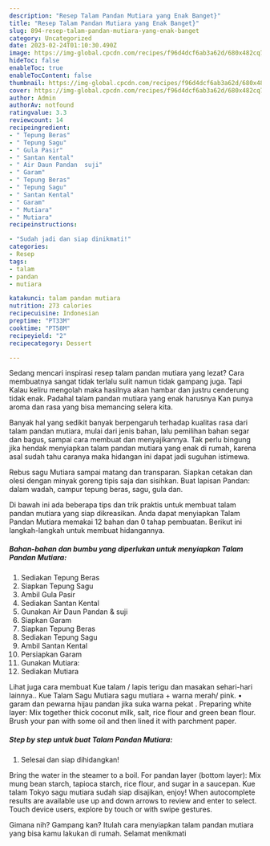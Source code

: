 ```yaml
---
description: "Resep Talam Pandan Mutiara yang Enak Banget}"
title: "Resep Talam Pandan Mutiara yang Enak Banget}"
slug: 894-resep-talam-pandan-mutiara-yang-enak-banget
category: Uncategorized
date: 2023-02-24T01:10:30.490Z
image: https://img-global.cpcdn.com/recipes/f96d4dcf6ab3a62d/680x482cq70/talam-pandan-mutiara-foto-resep-utama.jpg
hideToc: false
enableToc: true
enableTocContent: false
thumbnail: https://img-global.cpcdn.com/recipes/f96d4dcf6ab3a62d/680x482cq70/talam-pandan-mutiara-foto-resep-utama.jpg
cover: https://img-global.cpcdn.com/recipes/f96d4dcf6ab3a62d/680x482cq70/talam-pandan-mutiara-foto-resep-utama.jpg
author: Admin
authorAv: notfound
ratingvalue: 3.3
reviewcount: 14
recipeingredient:
- " Tepung Beras"
- " Tepung Sagu"
- " Gula Pasir"
- " Santan Kental"
- " Air Daun Pandan  suji"
- " Garam"
- " Tepung Beras"
- " Tepung Sagu"
- " Santan Kental"
- " Garam"
- " Mutiara"
- " Mutiara"
recipeinstructions:

- "Sudah jadi dan siap dinikmati!"
categories:
- Resep
tags:
- talam
- pandan
- mutiara

katakunci: talam pandan mutiara 
nutrition: 273 calories
recipecuisine: Indonesian
preptime: "PT33M"
cooktime: "PT58M"
recipeyield: "2"
recipecategory: Dessert

---
```



Sedang mencari inspirasi resep talam pandan mutiara yang lezat? Cara membuatnya sangat tidak terlalu sulit namun tidak gampang juga. Tapi Kalau keliru mengolah maka hasilnya akan hambar dan justru cenderung tidak enak. Padahal talam pandan mutiara yang enak harusnya Kan punya aroma dan rasa yang bisa memancing selera kita.


Banyak hal yang sedikit banyak berpengaruh terhadap kualitas rasa dari talam pandan mutiara, mulai dari jenis bahan, lalu pemilihan bahan segar dan bagus, sampai cara membuat dan menyajikannya. Tak perlu bingung jika hendak menyiapkan talam pandan mutiara yang enak di rumah, karena asal sudah tahu caranya maka hidangan ini dapat jadi suguhan istimewa.

Rebus sagu Mutiara sampai matang dan transparan. Siapkan cetakan dan olesi dengan minyak goreng tipis saja dan sisihkan. Buat lapisan Pandan: dalam wadah, campur tepung beras, sagu, gula dan.


Di bawah ini ada beberapa tips dan trik praktis untuk membuat talam pandan mutiara yang siap dikreasikan. Anda dapat menyiapkan Talam Pandan Mutiara memakai 12 bahan dan 0 tahap pembuatan. Berikut ini langkah-langkah untuk membuat hidangannya.

<!--inarticleads1-->

##### Bahan-bahan dan bumbu yang diperlukan untuk menyiapkan Talam Pandan Mutiara:

1. Sediakan  Tepung Beras
1. Siapkan  Tepung Sagu
1. Ambil  Gula Pasir
1. Sediakan  Santan Kental
1. Gunakan  Air Daun Pandan &amp; suji
1. Siapkan  Garam
1. Siapkan  Tepung Beras
1. Sediakan  Tepung Sagu
1. Ambil  Santan Kental
1. Persiapkan  Garam
1. Gunakan  Mutiara:
1. Sediakan  Mutiara


Lihat juga cara membuat Kue talam / lapis terigu dan masakan sehari-hari lainnya.. Kue Talam Sagu Mutiara sagu mutiara + warna merah/ pink. • garam dan pewarna hijau pandan jika suka warna pekat . Preparing white layer: Mix together thick coconut milk, salt, rice flour and green bean flour. Brush your pan with some oil and then lined it with parchment paper. 

<!--inarticleads2-->

##### Step by step untuk buat Talam Pandan Mutiara:


1. Selesai dan siap dihidangkan!

Bring the water in the steamer to a boil. For pandan layer (bottom layer): Mix mung bean starch, tapioca starch, rice flour, and sugar in a saucepan. Kue talam Tokyo sagu mutiara sudah siap disajikan, enjoy! When autocomplete results are available use up and down arrows to review and enter to select. Touch device users, explore by touch or with swipe gestures. 

Gimana nih? Gampang kan? Itulah cara menyiapkan talam pandan mutiara yang bisa kamu lakukan di rumah. Selamat menikmati
